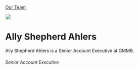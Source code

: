 





[Our Team](/who-we-are/team/)


![](data:image/gif;base64,R0lGODlhAQABAAAAACH5BAEKAAEALAAAAAABAAEAAAICTAEAOw==)![](https://www.gmmb.com/wp-content/uploads/2022/07/Ally-Shepherd-Ahlers-05836_RT_BW-468x468.jpg)


Ally Shepherd Ahlers
====================
Ally Shepherd Ahlers is a Senior Account Executive at GMMB.

###### Senior Account Executive











